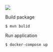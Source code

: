 ![](https://img.shields.io/badge/jdk-1.8-green.svg)

Build package

```
$ mvn bulid
```

Run application

```
$ docker-compose up
```

